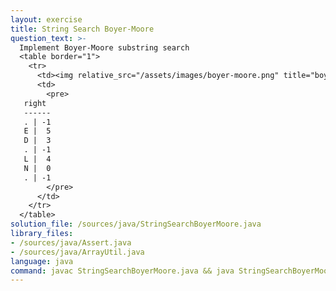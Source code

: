 ```yaml
---
layout: exercise
title: String Search Boyer-Moore
question_text: >-
  Implement Boyer-Moore substring search
  <table border="1">
    <tr>
      <td><img relative_src="/assets/images/boyer-moore.png" title="boyer-moore"></td>
      <td>
        <pre>
   right
   ------
   . | -1
   E |  5
   D |  3
   . | -1
   L |  4
   N |  0
   . | -1
        </pre>
      </td>
    </tr>
  </table>
solution_file: /sources/java/StringSearchBoyerMoore.java
library_files:
- /sources/java/Assert.java
- /sources/java/ArrayUtil.java
language: java
command: javac StringSearchBoyerMoore.java && java StringSearchBoyerMoore
---
```

